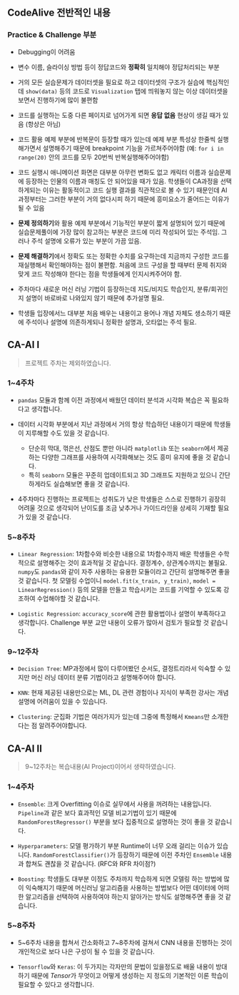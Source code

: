 ## CodeAlive 전반적인 내용

### Practice & Challenge 부분
- Debugging이 어려움

- 변수 이름, 슬라이싱 방법 등이 정답코드와 **정확히** 일치해야 정답처리되는 부분

- 거의 모든 실습문제가 데이터셋을 필요로 하고 데이터셋의 구조가 실습에 핵심적인데 `show(data)` 등의 코드로 `Visualization` 탭에 띄워놓지 않는 이상 데이터셋을 보면서 진행하기에 많이 불편함

- 코드를 실행하는 도중 다른 페이지로 넘어가게 되면 **응답 없음** 현상이 생길 때가 있음 (항상은 아님)

- 코드 활용 예제 부분에 반복문이 등장할 때가 있는데 예제 부분 특성상 한줄씩 실행해가면서 설명해주기 때문에 breakpoint 기능을 가르쳐주어야함 (예: `for i in range(20)` 안의 코드를 모두 20번씩 반복실행해주어야함)

- 코드 실행시 애니메이션 화면은 대부분 아무런 변화도 없고 캐릭터 이름과 실습문제에 등장하는 인물의 이름과 매칭도 안 되어있을 때가 있음. 학생들이 CA과정을 선택하게되는 이유는 활동적이고 코드 실행 결과를 직관적으로 볼 수 있기 때문인데 AI과정부터는 그러한 부분이 거의 없다시피 하기 때문에 흥미요소가 줄어드는 이유가 될 수 있음

- **문제 정의하기**와 활용 예제 부분에서 기능적인 부분이 짧게 설명되어 있기 때문에 실습문제풀이에 가장 많이 참고하는 부분은 코드에 미리 작성되어 있는 주석임. 그러나 주석 설명에 오류가 있는 부분이 가끔 있음.

- **문제 해결하기**에서 정확도 또는 정확한 수치를 요구하는데 지금까지 구성한 코드를 재실행해서 확인해야하는 점이 불편함. 처음에 코드 구성을 할 때부터 문제 취지와 맞게 코드 작성해야 한다는 점을 학생들에게 인지시켜주어야 함.

- 주차마다 새로운 머신 러닝 기법이 등장하는데 지도/비지도 학습인지, 분류/회귀인지 설명이 바로바로 나와있지 않기 때문에 추가설명 필요.

- 학생들 입장에서느 대부분 처음 배우는 내용이고 용어나 개념 자체도 생소하기 때문에 주석이나 설명에 의존하게되니 정확한 설명과, 오타없는 주석 필요.

## CA-AI I
> 프로젝트 주차는 제외하였습니다.

### 1~4주차
- `pandas` 모듈과 함께 이전 과정에서 배웠던 데이터 분석과 시각화 복습은 꼭 필요하다고 생각합니다.

- 데이터 시각화 부분에서 지난 과정에서 거의 항상 학습하던 내용이기 때문에 학생들이 지루해할 수도 있을 것 같습니다. 
    - 단순히 막대, 꺾은선, 산점도 뿐만 아니라 `matplotlib` 또는 `seaborn`에서 제공하는 다양한 그래프를 사용하여 시각화해보는 것도 흥미 유지에 좋을 것 같습니다. 
    - 특히 `seaborn` 모듈은 꾸준히 업데이트되고 3D 그래프도 지원하고 있으니 간단하게라도 실습해보면 좋을 것 같습니다.

- 4주차마다 진행하는 프로젝트는 성취도가 낮은 학생들은 스스로 진행하기 굉장히 어려울 것으로 생각되어 난이도를 조금 낮추거나 가이드라인을 상세히 기재할 필요가 있을 것 같습니다.

### 5~8주차
- `Linear Regression`: 1차함수와 비슷한 내용으로 1차함수까지 배운 학생들은 수학적으로 설명해주는 것이 효과적일 것 같습니다. 결정계수, 상관계수까지는 불필요. `numpy`도 `pandas`와 같이 자주 사용하는 유용한 모듈이라고 간단히 설명해주면 좋을 것 같습니다. 첫 모델링 수업이니 `model.fit(x_train, y_train)`, `model = LinearRegression()` 등의 모델을 만들고 학습시키는 코드를 기억할 수 있도록 강조하여 수업해야할 것 같습니다.

- `Logistic Regression`: `accuracy_score`에 관한 활용법이나 설명이 부족하다고 생각합니다. Challenge 부분 교안 내용이 오류가 많아서 검토가 필요할 것 같습니다.

### 9~12주차
- `Decision Tree`: MP과정에서 많이 다루어봤던 순서도, 결정트리라서 익숙할 수 있지만 머신 러닝 데이터 분류 기법이라고 설명해주어야 합니다.

- `KNN`: 현재 제공된 내용만으로는 ML, DL 관련 경험이나 지식이 부족한 강사는 개념 설명에 어려움이 있을 수 있습니다.

- `Clustering`: 군집화 기법은 여러가지가 있는데 그중에 특정해서 `Kmeans`만 소개한다는 점 알려주어야합니다.

## CA-AI II
> 9~12주차는 복습내용(AI Project)이어서 생략하였습니다.

### 1~4주차
- `Ensemble`: 크게 Overfitting 이슈로 실무에서 사용을 꺼려하는 내용입니다. `Pipeline`과 같은 보다 효과적인 모델 비교기법이 있기 때문에 `RandomForestRegressor()` 부분을 보다 집중적으로 설명하는 것이 좋을 것 같습니다.

- `Hyperparameters`: 모델 평가하기 부분 Runtime이 너무 오래 걸리는 이슈가 있습니다. `RandomForestClassifier()`가 등장하기 때문에 이전 주차인 `Ensemble` 내용과 합쳐도 괜찮을 것 같습니다. (RFC와 RFR 차이점?)

- `Boosting`: 학생들도 대부분 이정도 주차까지 학습하게 되면 모델링 하는 방법에 많이 익숙해지기 때문에 머신러닝 알고리즘을 사용하는 방법보다 어떤 데이터에 어떠한 알고리즘을 선택하여 사용하여야 하는지 알아가는 방식도 설명해주면 좋을 것 같습니다.

### 5~8주차
- 5~6주차 내용을 합쳐서 간소화하고 7~8주차에 걸쳐서 CNN 내용을 진행하는 것이 개인적으로 보다 나은 구성이 될 수 있을 것 같습니다.

- `Tensorflow`와 `Keras`: 이 두가지는 각자만의 문법이 있을정도로 배울 내용이 방대하기 때문에 *Tensor*가 무엇이고 어떻게 생성하는 지 정도의 기본적인 이론 학습이 필요할 수 있다고 생각합니다.
